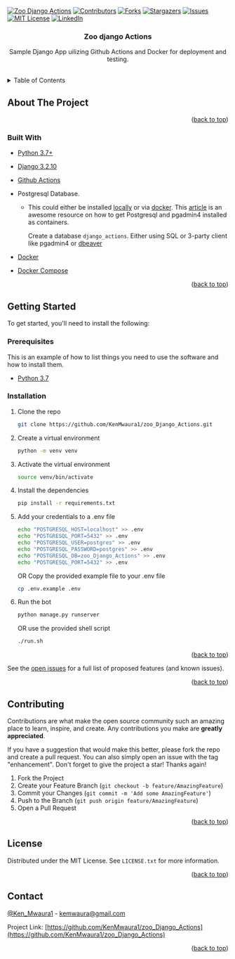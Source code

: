 
<!-- PROJECT SHIELDS -->
<!--
*** I'm using markdown "reference style" links for readability.
*** Reference links are enclosed in brackets [ ] instead of parentheses ( ).
*** See the bottom of this document for the declaration of the reference variables
*** for contributors-url, forks-url, etc. This is an optional, concise syntax you may use.
*** https://www.markdownguide.org/basic-syntax/#reference-style-links
-->
[![Zoo Django Actions](https://github.com/KenMwaura1/zoo_Django_Actions/actions/workflows/zoo_django_actions.yml/badge.svg)](https://github.com/KenMwaura1/zoo_Django_Actions/actions/workflows/zoo_django_actions.yml)
[![Contributors][contributors-shield]][contributors-url]
[![Forks][forks-shield]][forks-url]
[![Stargazers][stars-shield]][stars-url]
[![Issues][issues-shield]][issues-url]
[![MIT License][license-shield]][license-url]
[![LinkedIn][linkedin-shield]][linkedin-url]

<!-- PROJECT LOGO -->

<h3 align="center">Zoo django Actions</h3>

  <p align="center">
    Sample Django App uilizing Github Actions and Docker for deployment and testing.
    <br />
    <br />
  </p>

<!-- TABLE OF CONTENTS -->
<details>
  <summary>Table of Contents</summary>
  <ol>
    <li>
      <a href="#about-the-project">About The Project</a>
      <ul>
        <li><a href="#built-with">Built With</a></li>
      </ul>
    </li>
    <li>
      <a href="#getting-started">Getting Started</a>
      <ul>
        <li><a href="#prerequisites">Prerequisites</a></li>
        <li><a href="#installation">Installation</a></li>
      </ul>
    </li>
    <li><a href="#usage">Usage</a></li>
    <li><a href="#roadmap">Roadmap</a></li>
    <li><a href="#contributing">Contributing</a></li>
    <li><a href="#license">License</a></li>
    <li><a href="#contact">Contact</a></li>
    <li><a href="#acknowledgments">Acknowledgments</a></li>
  </ol>
</details>

<!-- ABOUT THE PROJECT -->
## About The Project

<!--Here's a blank template to get started: To avoid retyping too much info. Do a search and replace with your text editor for the following: `KenMwaura1`, `zoo_Django_Actions`, `Ken_Mwaura1`, `kennedy-mwaura`, `kemwaura`, `gmail.com`, `py-crypo-bot`, -->

<p align="right">(<a href="#top">back to top</a>)</p>

### Built With

* [Python 3.7+](https://www.python.org/downloads/)
* [Django 3.2.10](https://www.djangoproject.com/download/)
* [Github Actions](https://docs.github.com/en/actions)
* Postgresql Database.
  * This could either be installed [locally](https://www.postgresql.org/) or via  [docker](https://www.docker.com/).
      This [article](https://blog.crunchydata.com/blog/easy-postgresql-12-and-pgadmin-4-setup-with-docker) is an awesome resource on how to get Postgresql and pgadmin4  installed as containers.

    Create a database `django_actions`. Either using SQL or 3-party client like pgadmin4 or [dbeaver](https://dbeaver.io/)

* [Docker](https://www.docker.com/)
* [Docker Compose](https://docs.docker.com/compose/install/)

<p align="right">(<a href="#top">back to top</a>)</p>

<!-- GETTING STARTED -->
## Getting Started

To get started, you'll need to install the following:

### Prerequisites

This is an example of how to list things you need to use the software and how to install them.

* [Python 3.7](https://www.python.org/downloads/)

### Installation

1. Clone the repo

   ```sh
   git clone https://github.com/KenMwaura1/zoo_Django_Actions.git
   ```

2. Create a virtual environment

   ```sh
   python -m venv venv
   ```

3. Activate the virtual environment

   ```sh
   source venv/bin/activate
   ```

4. Install the dependencies

   ```sh
   pip install -r requirements.txt
   ```

5. Add your credentials to a .env file

   ```sh
   echo "POSTGRESQL_HOST=localhost" >> .env
   echo "POSTGRESQL_PORT=5432" >> .env
   echo "POSTGRESQL_USER=postgres" >> .env
   echo "POSTGRESQL_PASSWORD=postgres" >> .env
   echo "POSTGRESQL_DB=zoo_Django_Actions" >> .env
   echo "POSTGRESQL_PORT=5432" >> .env
   ```

   OR
   Copy the provided example file to your .env file

   ```sh
   cp .env.example .env
   ```

6. Run the bot

   ```sh
   python manage.py runserver
   ```

   OR use the provided shell script

   ```sh
   ./run.sh
   ```

<p align="right">(<a href="#top">back to top</a>)</p>

See the [open issues](https://github.com/KenMwaura1/zoo_Django_Actions/issues) for a full list of proposed features (and known issues).

<p align="right">(<a href="#top">back to top</a>)</p>

<!-- CONTRIBUTING -->
## Contributing

Contributions are what make the open source community such an amazing place to learn, inspire, and create. Any contributions you make are **greatly appreciated**.

If you have a suggestion that would make this better, please fork the repo and create a pull request. You can also simply open an issue with the tag "enhancement".
Don't forget to give the project a star! Thanks again!

1. Fork the Project
2. Create your Feature Branch (`git checkout -b feature/AmazingFeature`)
3. Commit your Changes (`git commit -m 'Add some AmazingFeature'`)
4. Push to the Branch (`git push origin feature/AmazingFeature`)
5. Open a Pull Request

<p align="right">(<a href="#top">back to top</a>)</p>

<!-- LICENSE.txt -->
## License

Distributed under the MIT License. See `LICENSE.txt` for more information.

<p align="right">(<a href="#top">back to top</a>)</p>

<!-- CONTACT -->
## Contact

 [@Ken_Mwaura1](https://twitter.com/Ken_Mwaura1) - kemwaura@gmail.com

Project Link: [https://github.com/KenMwaura1/zoo_Django_Actions](https://github.com/KenMwaura1/zoo_Django_Actions)

<p align="right">(<a href="#top">back to top</a>)</p>

<!-- MARKDOWN LINKS & IMAGES -->
<!-- https://www.markdownguide.org/basic-syntax/#reference-style-links -->
[contributors-shield]: https://img.shields.io/github/contributors/KenMwaura1/zoo_Django_Actions.svg?style=for-the-badge
[contributors-url]: https://github.com/KenMwaura1/zoo_Django_Actions/graphs/contributors
[forks-shield]: https://img.shields.io/github/forks/KenMwaura1/zoo_Django_Actions.svg?style=for-the-badge
[forks-url]: https://github.com/KenMwaura1/zoo_Django_Actions/network/members
[stars-shield]: https://img.shields.io/github/stars/KenMwaura1/zoo_Django_Actions.svg?style=for-the-badge
[stars-url]: https://github.com/KenMwaura1/zoo_Django_Actions/stargazers
[issues-shield]: https://img.shields.io/github/issues/KenMwaura1/zoo_Django_Actions.svg?style=for-the-badge
[issues-url]: https://github.com/KenMwaura1/zoo_Django_Actions/issues
[license-shield]: https://img.shields.io/github/license/KenMwaura1/zoo_Django_Actions.svg?style=for-the-badge
[license-url]: https://github.com/KenMwaura1/zoo_Django_Actions/blob/master/LICENSE.txt
[linkedin-shield]: https://img.shields.io/badge/-LinkedIn-black.svg?style=for-the-badge&logo=linkedin&colorB=555
[linkedin-url]: https://linkedin.com/in/kennedy-mwaura/
